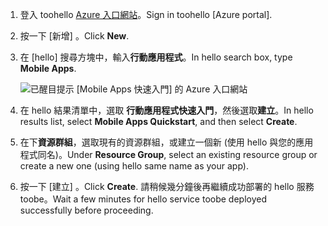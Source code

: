 1. <span data-ttu-id="3d6eb-101">登入 toohello [Azure 入口網站]。</span><span class="sxs-lookup"><span data-stu-id="3d6eb-101">Sign in toohello [Azure portal].</span></span>

2. <span data-ttu-id="3d6eb-102">按一下 [新增] 。</span><span class="sxs-lookup"><span data-stu-id="3d6eb-102">Click **New**.</span></span>

3. <span data-ttu-id="3d6eb-103">在 [hello] 搜尋方塊中，輸入**行動應用程式**。</span><span class="sxs-lookup"><span data-stu-id="3d6eb-103">In hello search box, type **Mobile Apps**.</span></span>

    ![已醒目提示 [Mobile Apps 快速入門] 的 Azure 入口網站][quickstart]

4. <span data-ttu-id="3d6eb-105">在 hello 結果清單中，選取 **行動應用程式快速入門**，然後選取**建立**。</span><span class="sxs-lookup"><span data-stu-id="3d6eb-105">In hello results list, select **Mobile Apps Quickstart**, and then select **Create**.</span></span>
 
5. <span data-ttu-id="3d6eb-106">在下**資源群組**，選取現有的資源群組，或建立一個新 (使用 hello 與您的應用程式同名)。</span><span class="sxs-lookup"><span data-stu-id="3d6eb-106">Under **Resource Group**, select an existing resource group or create a new one (using hello same name as your app).</span></span>

6. <span data-ttu-id="3d6eb-107">按一下 [建立] 。</span><span class="sxs-lookup"><span data-stu-id="3d6eb-107">Click **Create**.</span></span> <span data-ttu-id="3d6eb-108">請稍候幾分鐘後再繼續成功部署的 hello 服務 toobe。</span><span class="sxs-lookup"><span data-stu-id="3d6eb-108">Wait a few minutes for hello service toobe deployed successfully before proceeding.</span></span>

<!-- Images. -->
[quickstart]: ./media/app-service-mobile-dotnet-backend-create-new-service/search-mobile-apps-quickstart.png

<!-- URLs. -->
[Azure 入口網站]: https://portal.azure.com/
